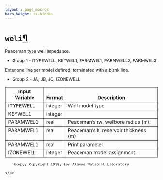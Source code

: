 ```yaml
---
layout : page_macros
hero_height: is-hidden
---
```


<h1><code class="docutils literal notranslate"><span class="pre">weli</span></code><a class="headerlink" href="#weli" title="Permalink to this headline">¶</a></h1>
<p>Peaceman type well impedance.</p>
<ul class="simple">
<li>Group 1 - ITYPEWELL, KEYWEL1, PARMWEL1, PARMWELL2, PARMWEL3</li>
</ul>
<p>Enter one line per model defined, terminated with a blank line.</p>
<ul class="simple">
<li>Group 2 - JA, JB, JC, IZONEWELL</li>
</ul>
<table border="1" class="docutils">
<colgroup>
<col width="25%" />
<col width="14%" />
<col width="61%" />
</colgroup>
<thead valign="bottom">
<tr class="row-odd"><th class="head">Input Variable</th>
<th class="head">Format</th>
<th class="head">Description</th>
</tr>
</thead>
<tbody valign="top">
<tr class="row-even"><td>ITYPEWELL</td>
<td>integer</td>
<td>Well model type</td>
</tr>
<tr class="row-odd"><td>KEYWEL1</td>
<td>integer</td>
<td>&#160;</td>
</tr>
<tr class="row-even"><td>PARAMWEL1</td>
<td>real</td>
<td>Peaceman’s rw, wellbore radius (m).</td>
</tr>
<tr class="row-odd"><td>PARAMWEL1</td>
<td>real</td>
<td>Peaceman’s h, reservoir thickness (m)</td>
</tr>
<tr class="row-even"><td>PARAMWEL1</td>
<td>real</td>
<td>Print parameter</td>
</tr>
<tr class="row-odd"><td>IZONEWELL</td>
<td>integer</td>
<td>Peaceman model assignment.</td>
</tr>
</tbody>
</table>
  <div role="contentinfo">
    <p>
        
        &copy; Copyright 2018, Los Alamos National Laboratory

    </p>
  </div>